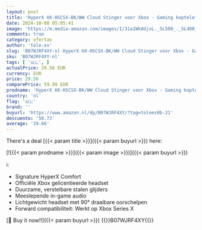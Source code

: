 ```yaml
---
layout: post
title: 'HyperX HX-HSCSX-BK/WW Cloud Stinger voor Xbox - Gaming koptelefoon'
date: 2024-10-08 05:05:41
image: 'https://m.media-amazon.com/images/I/31a1WkAUjxL._SL500_._SL400_.jpg'
comments: true
category: ofertas
author: 'tole.es'
slug: 'B07WJRF4XY-nl HyperX HX-HSCSX-BK/WW Cloud Stinger voor Xbox - Gaming...'
sku: 'B07WJRF4XY-nl'
tags: [ '🇳🇱', ]
actualPrice: 29.56 EUR
currency: EUR
price: 29.56
comparePrice: 59.99 EUR
prodname: 'HyperX HX-HSCSX-BK/WW Cloud Stinger voor Xbox - Gaming koptelefoon'
country: 'nl'
flag: '🇳🇱'
brand: ''
buyurl: 'https://www.amazon.nl/dp/B07WJRF4XY/?tag=tolees0b-21'
descuento: '50.73'
average: '29.66'
---
```


There's a deal [{{< param title >}}]({{< param buyurl >}})  here:

[![{{< param prodname >}}]({{< param image >}})]({{< param buyurl >}})

ℹ️:

- Signature HyperX Comfort
- Officiële Xbox gelicentieerde headset
- Duurzame, verstelbare stalen glijders
- Meeslepende in-game audio
- Lichtgewicht headset met 90° draaibare oorschelpen
- Forward compatibiliteit: Werkt op Xbox Series X

[🛒 Buy it now!!]({{< param buyurl >}})
{{<world>}}B07WJRF4XY{{</world>}}
